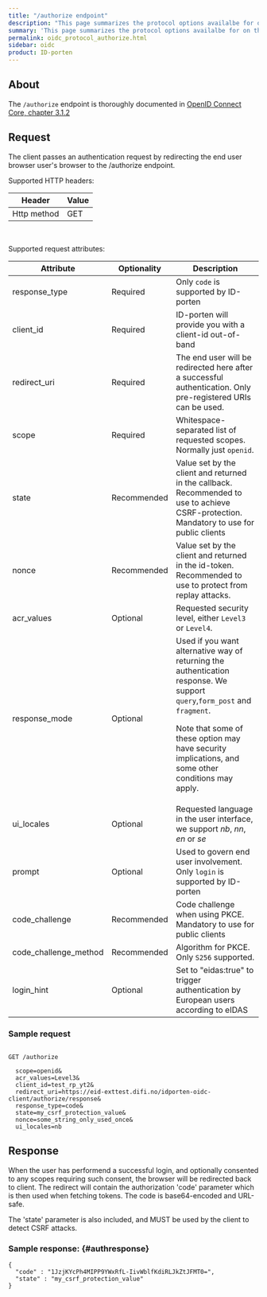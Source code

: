 ```yaml
---
title: "/authorize endpoint"
description: "This page summarizes the protocol options availalbe for on the /authorize endpoint for ID-porten OIDC Provider"
summary: 'This page summarizes the protocol options availalbe for on the /authorize endpoint for ID-porten OIDC Provider'
permalink: oidc_protocol_authorize.html
sidebar: oidc
product: ID-porten
---
```


## About

The `/authorize` endpoint is thoroughly documented in [OpenID Connect Core, chapter 3.1.2](https://openid.net/specs/openid-connect-core-1_0.html#AuthorizationEndpoint)

## Request

The client passes an authentication request by redirecting the end user browser user's browser to the /authorize endpoint.

Supported HTTP headers:

| Header  | Value |
| --- | --- |
|Http method|GET|

&nbsp;

Supported request attributes:

| Attribute  | Optionality | Description |
| --- | --- | --- |
| response_type | Required | Only `code` is supported by ID-porten |
| client\_id | Required | ID-porten will provide you with a client-id out-of-band|
| redirect\_uri | Required |The end user will be redirected here after a successful authentication.  Only pre-registered URIs can be used.  |
| scope |  Required |Whitespace-separated list of requested scopes.  Normally just `openid`.  |
| state | Recommended | Value set by the client and returned in the callback.  Recommended to use to achieve CSRF-protection. Mandatory to use for public clients|
| nonce | Recommended |Value set by the client and returned in the id-token. Recommended to use to protect from replay attacks. |
| acr\_values | Optional | Requested security level, either `Level3` or  `Level4`.  |
| response_mode | Optional | Used if you want alternative way of returning the authentication response. We support `query`,`form_post` and `fragment`. <p/>Note that some of these option may have security implications, and some other conditions may apply.   |
| ui\_locales | Optional | Requested language in the user interface, we support *nb*, *nn*, *en* or *se* |
| prompt | Optional | Used to govern end user involvement.  Only `login` is supported by ID-porten  |
| code_challenge   | Recommended  | Code challenge when using PKCE. Mandatory to use for public clients |
| code_challenge_method   | Recommended   | Algorithm for PKCE. Only `S256` supported.  |
|login_hint   | Optional   | Set to "eidas:true" to trigger authentication by European users according to eIDAS   |



### Sample request

```

GET /authorize

  scope=openid&
  acr_values=Level3&
  client_id=test_rp_yt2&
  redirect_uri=https://eid-exttest.difi.no/idporten-oidc-client/authorize/response&
  response_type=code&
  state=my_csrf_protection_value&
  nonce=some_string_only_used_once&
  ui_locales=nb

```


## Response

When the user has performend a successful login, and optionally consented to any scopes requiring such consent, the browser will be redirected back to client.  The redirect will contain the authorization 'code' parameter which is then used when fetching tokens. The code is base64-encoded and URL-safe.

The 'state' parameter is also included, and MUST be used by the client to detect CSRF attacks.


### Sample response: {#authresponse}

```
{
  "code" : "1JzjKYcPh4MIPP9YWxRfL-IivWblfKdiRLJkZtJFMT0=",
  "state" : "my_csrf_protection_value"
}
```
